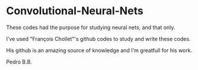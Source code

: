 # Convolutional-Neural-Nets

These codes had the purpose for studying neural nets, and that only. 

I've used "François Chollet"'s github codes to study and write these codes.

His github is an amazing source of knowledge and I'm greatfull for his work.

Pedro B.B.

